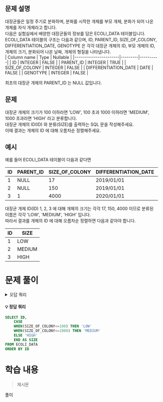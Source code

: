 ## 문제 설명

대장균들은 일정 주기로 분화하며, 분화를 시작한 개체를 부모 개체, 분화가 되어 나온 개체를 자식 개체라고 합니다.  
다음은 실험실에서 배양한 대장균들의 정보를 담은 ECOLI_DATA 테이블입니다. ECOLI_DATA 테이블의 구조는 다음과 같으며, ID, PARENT_ID, SIZE_OF_COLONY, DIFFERENTIATION_DATE, GENOTYPE 은 각각 대장균 개체의 ID, 부모 개체의 ID, 개체의 크기, 분화되어 나온 날짜, 개체의 형질을 나타냅니다.  
| Column name           | Type    | Nullable |
|-----------------------|---------|----------|
| ID                    | INTEGER | FALSE    |
| PARENT_ID             | INTEGER | TRUE     |
| SIZE_OF_COLONY        | INTEGER | FALSE    |
| DIFFERENTIATION_DATE  | DATE    | FALSE    |
| GENOTYPE              | INTEGER | FALSE    |

최초의 대장균 개체의 PARENT_ID 는 NULL 값입니다.

## 문제

대장균 개체의 크기가 100 이하라면 'LOW', 100 초과 1000 이하라면 'MEDIUM', 1000 초과라면 'HIGH' 라고 분류합니다.  
대장균 개체의 ID(ID) 와 분류(SIZE)를 출력하는 SQL 문을 작성해주세요.  
이때 결과는 개체의 ID 에 대해 오름차순 정렬해주세요.

## 예시

예를 들어 ECOLI_DATA 테이블이 다음과 같다면  

| ID  | PARENT_ID | SIZE_OF_COLONY | DIFFERENTIATION_DATE | GENOTYPE |
|-----|-----------|----------------|----------------------|----------|
| 1   | NULL      | 17             | 2019/01/01           | 5        |
| 2   | NULL      | 150            | 2019/01/01           | 3        |
| 3   | 1         | 4000           | 2020/01/01           | 4        |

대장균 개체 ID(ID) 1, 2, 3 에 대해 개체의 크기는 각각 17, 150, 4000 이므로 분류된 이름은 각각 'LOW', 'MEDIUM', 'HIGH' 입니다.  
따라서 결과를 개체의 ID 에 대해 오름차순 정렬하면 다음과 같아야 합니다.

| ID  | SIZE   |
|-----|--------|
| 1   | LOW    |
| 2   | MEDIUM |
| 3   | HIGH   |



# 문제 풀이
<details>
<summary>오답 쿼리</summary>
<div markdown="1">

#### 오답1
```SQL

```
</div>
</details>


#### 💡 정답 쿼리  
```SQL
SELECT ID,
    CASE 
    WHEN(SIZE_OF_COLONY<=100) THEN 'LOW'
    WHEN(SIZE_OF_COLONY<=1000) THEN 'MEDIUM'
    ELSE 'HIGH'
    END AS SIZE
FROM ECOLI_DATA
ORDER BY ID
```
# 학습 내용
>제시문

풀이